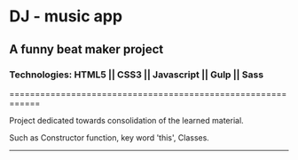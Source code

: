 # DJ - music app 

## A funny beat maker project
### Technologies: HTML5 || CSS3 || Javascript || Gulp || Sass

============================================================

Project dedicated towards consolidation of the learned material.

Such as Constructor function, key word 'this', Classes.

-----------------------------------------------------------------